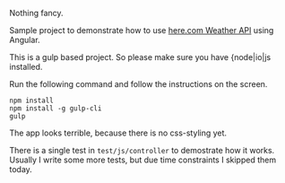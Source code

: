 Nothing fancy.

Sample project to demonstrate how to use [here.com Weather API](https://developer.here.com/rest-apis/documentation/weather/topics/user-guide.html) using Angular.

This is a gulp based project. So please make sure you have {node|io|js installed.

Run the following command and follow the instructions on the screen.

    npm install
    npm install -g gulp-cli
    gulp

The app looks terrible, because there is no css-styling yet.

There is a single test in `test/js/controller` to demostrate how it works. Usually I write some more tests, but due time constraints I skipped them today.
